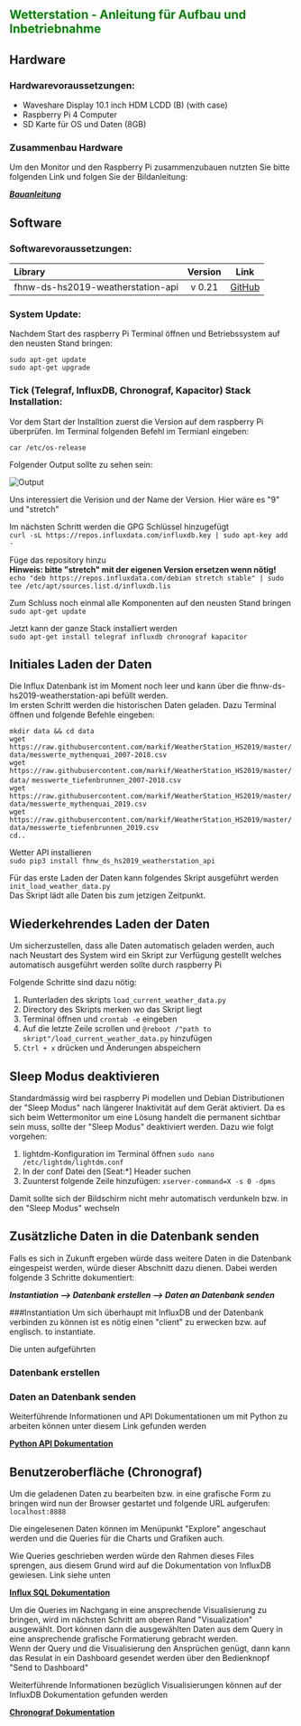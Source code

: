 ## <span style="color:green">**Wetterstation - Anleitung für Aufbau und Inbetriebnahme**

## Hardware
### Hardwarevoraussetzungen:

- Waveshare Display 10.1 inch HDM LCDD (B) (with case)
- Raspberry Pi 4 Computer
- SD Karte für OS und Daten (8GB)

### Zusammenbau Hardware

Um den Monitor und den Raspberry Pi zusammenzubauen nutzten Sie bitte folgenden Link und folgen Sie der Bildanleitung:

***[Bauanleitung](https://www.waveshare.com/w/upload/4/4a/10.1inch-HDMI-LCD-B-with-Holder-assemble.jpg)***

## Software

### Softwarevoraussetzungen:

 Library  | Version | Link
:---------|:---------:| ------
fhnw-ds-hs2019-weatherstation-api | v 0.21 | [GitHub](https://github.com/markif/WeatherStation_HS2019)

### System Update:

Nachdem Start des raspberry Pi Terminal öffnen und Betriebssystem auf den neusten Stand bringen:

`sudo apt-get update`   
`sudo apt-get upgrade`


### Tick (Telegraf, InfluxDB, Chronograf, Kapacitor) Stack Installation:


Vor dem Start der Installtion zuerst die Version auf dem raspberry Pi überprüfen. Im Terminal folgenden Befehl im Termianl eingeben:

`car /etc/os-release`

Folgender Output sollte zu sehen sein:

![Output](https://i.imgur.com/RwTwNOg.png)

Uns interessiert die Verision und der Name der Version. Hier wäre es "9" und "stretch"

Im nächsten Schritt werden die GPG Schlüssel hinzugefügt   
`curl -sL https://repos.influxdata.com/influxdb.key | sudo apt-key add -`   

Füge das repository hinzu   
**Hinweis: bitte "stretch" mit der eigenen Version ersetzen wenn nötig!**   
`echo "deb https://repos.influxdata.com/debian stretch stable" | sudo tee /etc/apt/sources.list.d/influxdb.lis`

Zum Schluss noch einmal alle Komponenten auf den neusten Stand bringen   
`sudo apt-get update`

Jetzt kann der ganze Stack installiert werden   
`sudo apt-get install telegraf influxdb chronograf kapacitor`

## Initiales Laden der Daten

Die Influx Datenbank ist im Moment noch leer und kann über die fhnw-ds-hs2019-weatherstation-api befüllt werden.   
Im ersten Schritt werden die historischen Daten geladen. Dazu Terminal öffnen und folgende Befehle eingeben:   
   
`mkdir data && cd data`  
`wget https://raw.githubusercontent.com/markif/WeatherStation_HS2019/master/data/messwerte_mythenquai_2007-2018.csv`  
`wget https://raw.githubusercontent.com/markif/WeatherStation_HS2019/master/data/`  `messwerte_tiefenbrunnen_2007-2018.csv`  
`wget https://raw.githubusercontent.com/markif/WeatherStation_HS2019/master/data/messwerte_mythenquai_2019.csv`  
`wget https://raw.githubusercontent.com/markif/WeatherStation_HS2019/master/data/messwerte_tiefenbrunnen_2019.csv`  
`cd..` 

Wetter API installieren    
`sudo pip3 install fhnw_ds_hs2019_weatherstation_api`


Für das erste Laden der Daten kann folgendes Skript ausgeführt werden     
`init_load_weather_data.py`   
Das Skript lädt alle Daten bis zum jetzigen Zeitpunkt.

## Wiederkehrendes Laden der Daten

Um sicherzustellen, dass alle Daten automatisch geladen werden, auch nach Neustart des System wird ein Skript zur Verfügung gestellt welches automatisch ausgeführt werden sollte durch raspberry Pi   

Folgende Schritte sind dazu nötig:

1. Runterladen des skripts `load_current_weather_data.py`
2. Directory des Skripts merken wo das Skript liegt
3. Terminal öffnen und `crontab -e` eingeben
4. Auf die letzte Zeile scrollen und `@reboot /"path to skript"/load_current_weather_data.py` hinzufügen
5. `Ctrl + x` drücken und Änderungen abspeichern

## Sleep Modus deaktivieren
Standardmässig wird bei raspberry Pi modellen und Debian Distributionen der "Sleep Modus" nach längerer Inaktivität auf dem Gerät aktiviert. Da es sich beim Wettermonitor um eine Lösung handelt die permanent sichtbar sein muss, sollte der "Sleep Modus" deaktiviert werden. Dazu wie folgt vorgehen:

1. lightdm-Konfiguration im Terminal öffnen `sudo nano /etc/lightdm/lightdm.conf`
2. In der conf Datei den [Seat:*] Header suchen
3. Zuunterst folgende Zeile hinzufügen: `xserver-command=X -s 0 -dpms`

Damit sollte sich der Bildschirm nicht mehr automatisch verdunkeln bzw. in den "Sleep Modus" wechseln

## Zusätzliche Daten in die Datenbank senden
Falls es sich in Zukunft ergeben würde dass weitere Daten in die Datenbank eingespeist werden, würde dieser Abschnitt dazu dienen. Dabei werden folgende 3 Schritte dokumentiert:   

***Instantiation --> Datenbank erstellen --> Daten an Datenbank senden***

###Instantiation
Um sich überhaupt mit InfluxDB und der Datenbank verbinden zu können ist es nötig einen "client" zu erwecken bzw. auf englisch. to instantiate.

Die unten aufgeführten 


### Datenbank erstellen

### Daten an Datenbank senden



Weiterführende Informationen und API Dokumentationen um mit Python zu arbeiten können unter diesem Link gefunden werden   

**[Python API Dokumentation](https://influxdb-python.readthedocs.io/en/latest/api-documentation.html)**

## Benutzeroberfläche (Chronograf)
Um die geladenen Daten zu bearbeiten bzw. in eine grafische Form zu bringen wird nun der Browser gestartet und folgende URL aufgerufen:   
`localhost:8888`   

Die eingelesenen Daten können im Menüpunkt "Explore" angeschaut werden und die Queries für die Charts und Grafiken auch. 

Wie Queries geschrieben werden würde den Rahmen dieses Files sprengen, aus diesem Grund wird auf die Dokumentation von InfluxDB gewiesen. Link siehe unten

**[Influx SQL Dokumentation](https://docs.influxdata.com/influxdb/v1.7/query_language/database_management/)**

Um die Queries im Nachgang in eine ansprechende Visualisierung zu bringen, wird im nächsten Schritt am oberen Rand "Visualization" ausgewählt. Dort können dann die ausgewählten Daten aus dem Query in eine ansprechende grafische Formatierung gebracht werden.   
Wenn der Query und die Visualisierung den Ansprüchen genügt, dann kann das Resulat in ein Dashboard gesendet werden über den Bedienknopf "Send to Dashboard"

Weiterführende Informationen bezüglich Visualisierungen können auf der InfluxDB Dokumentation gefunden werden

**[Chronograf Dokumentation](https://docs.influxdata.com/chronograf/v1.7/)**

